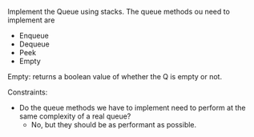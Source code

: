 Implement the Queue using stacks. The queue methods ou need to implement are 
- Enqueue
- Dequeue
- Peek
- Empty

Empty: returns a boolean value of whether the Q is empty or not.

Constraints:
- Do the queue methods we have to implement need to perform at the same complexity of a real queue?
  - No, but they should be as performant as possible.